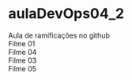 # aulaDevOps04_2
Aula de ramificações no github<br>
Filme 01<br>
Filme 04<br>
Filme 03<br>
Filme 05<br>
